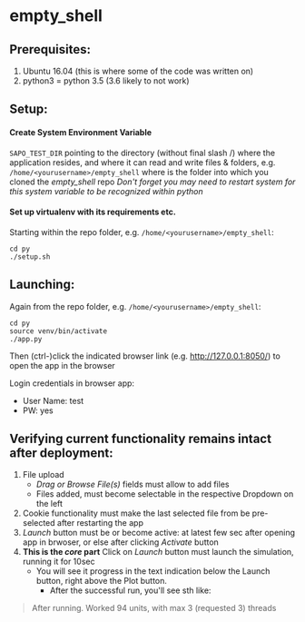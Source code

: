 # empty_shell
## Prerequisites:

1. Ubuntu 16.04 (this is where some of the code was written on)
2. python3 = python 3.5 (3.6 likely to not work)

## Setup:
#### Create System Environment Variable
`SAPO_TEST_DIR`
pointing to the directory (without final slash /) where the application resides, and where it can read and write files & folders, e.g.
`/home/<yourusername>/empty_shell`
where *<yourusername>* is the folder into which you cloned the *empty_shell* repo
*Don't forget you may need to restart system for this system variable to be recognized within python*
#### Set up virtualenv with its requirements etc.
Starting within the repo folder, e.g. `/home/<yourusername>/empty_shell`:
```
cd py
./setup.sh
```

## Launching:
Again from the repo folder, e.g. `/home/<yourusername>/empty_shell`:
```	
cd py
source venv/bin/activate
./app.py
```
Then (ctrl-)click the indicated browser link (e.g. http://127.0.0.1:8050/) to open the app in the browser
	
Login credentials in browser app:
* User Name: test
* PW: yes


## Verifying current functionality remains intact after deployment:

1. File upload
   - *Drag or Browse File(s)* fields must allow to add files
   - Files added, must become selectable in the respective Dropdown on the left
2. Cookie functionality must make the last selected file from be pre-selected after restarting the app
3. *Launch* button must be or become active: at latest few sec after opening app in brwoser, or else after clicking *Activate* button
4. **This is the *core* part** Click on *Launch* button must launch the simulation, running it for 10sec
   - You will see it progress in the text indication below the Launch button, right above the Plot button.
	 - After the successful run, you'll see sth like:
> After running. Worked 94 units, with max 3 (requested 3) threads
		
